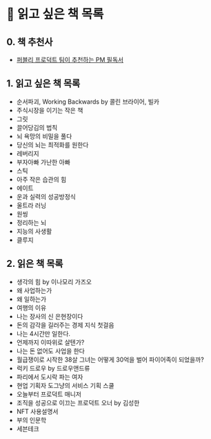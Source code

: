 # 🔖 읽고 싶은 책 목록

## 0. 책 추천사&#x20;

* [퍼블리 프로덕트 팀이 추천하는 PM 필독서](https://blog.careerly.co.kr/pm-books-and-articles/)

## 1. 읽고 싶은 책 목록

* 순서파괴, Working Backwards by 콜린 브라이어, 빌카&#x20;
* 주식시장을 이기는 작은 책
* 그릿
* 끌어당김의 법칙
* 뇌 욕망의 비밀을 풀다
* 당신의 뇌는 최적화를 원한다
* 레버리지
* 부자아빠 가난한 아빠
* 스틱
* 아주 작은 습관의 힘
* 에이트
* 운과 실력의 성공방정식
* 울트라 러닝
* 원씽
* 정리하는 뇌
* 지능의 사생활
* 클루지

## 2. 읽은 책 목록&#x20;

* 생각의 힘 by 이나모리 가즈오&#x20;
* 왜 사업하는가&#x20;
* 왜 일하는가&#x20;
* 여행의 이유&#x20;
* 나는 장사의 신 은현장이다
* 돈의 감각을 길러주는 경제 지식 첫걸음
* 나는 4시간만 일한다.&#x20;
* 언제까지 이따위로 살텐가?
* 나는 돈 없어도 사업을 한다
* 월급쟁이로 시작한 38살 그녀는 어떻게 30억을 벌어 파이어족이 되었을까?
* 럭키 드로우 by 드로우앤드류
* 파리에서 도시락 파는 여자
* 현업 기획자 도그냥의 서비스 기획 스쿨
* 오늘부터 프로덕트 매니저
* 조직을 성공으로 이끄는 프로덕트 오너 by 김성한
* NFT 사용설명서
* 부의 인문학
* 세븐테크

